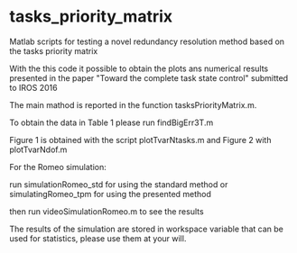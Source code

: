 # tasks_priority_matrix
Matlab scripts for testing a novel redundancy resolution method based on the tasks priority matrix

With the this code it possible to obtain the plots ans numerical results presented in the paper 
"Toward the complete task state control" submitted to IROS 2016

The main mathod is reported in the function tasksPriorityMatrix.m.

To obtain the data in Table 1 please run findBigErr3T.m

Figure 1 is obtained with the script plotTvarNtasks.m and Figure 2 with plotTvarNdof.m

For the Romeo simulation:

run simulationRomeo_std for using the standard method or simulatingRomeo_tpm for using the presented method

then run videoSimulationRomeo.m to see the results

The results of the simulation are stored in workspace variable that can be used for statistics, please use them at your will.

